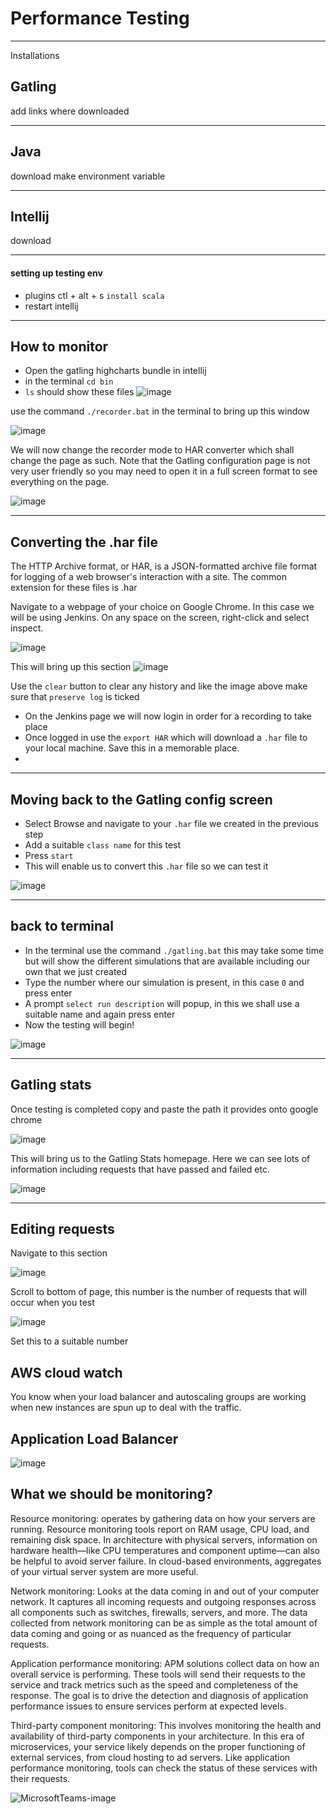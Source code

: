 # Performance Testing

--------------------------------------------------
Installations

## Gatling
add links where downloaded

---------------------------------------------

## Java

download
make environment variable

---------------------------------------------------

## Intellij

download

---------------------------------------

#### setting up testing env
- plugins ctl + alt + s `install scala`
- restart intellij

-------------------------------------------------

## How to monitor

- Open the gatling highcharts bundle in intellij
- in the terminal `cd bin` 
- `ls` should show these files
![image](https://user-images.githubusercontent.com/88186084/134022189-378b97cf-f4ce-4858-9963-3ceca91e47d2.png)

use the command `./recorder.bat` in the terminal to bring up this window

![image](https://user-images.githubusercontent.com/88186084/134022662-0b72c9b7-2d7e-4bbc-b0b6-35aa99eca827.png)

We will now change the recorder mode to HAR converter which shall change the page as such. Note that the Gatling configuration page is not very user friendly so you may need to open it in a full screen format to see everything on the page.

![image](https://user-images.githubusercontent.com/88186084/134022878-ef14e8af-5252-4045-8d9a-59dca436c298.png)

------------------------------------------------------------------------------------
## Converting the .har file
The HTTP Archive format, or HAR, is a JSON-formatted archive file format for logging of a web browser's interaction with a site. The common extension for these files is .har

Navigate to a webpage of your choice on Google Chrome. In this case we will be using Jenkins. On any space on the screen, right-click and select inspect.

![image](https://user-images.githubusercontent.com/88186084/134023462-2fc092e9-8797-4a81-883c-3d75424b5942.png)


This will bring up this section
![image](https://user-images.githubusercontent.com/88186084/134024387-cf91c6c9-062c-4100-bdcc-107dd69fbd41.png)

Use the `clear` button to clear any history and like the image above make sure that `preserve log` is ticked

- On the Jenkins page we will now login in order for a recording to take place
- Once logged in use the `export HAR` which will download a `.har` file to your local machine. Save this in a memorable place.
-  

---------------------------------------------------------------------------------

## Moving back to the Gatling config screen

- Select Browse and navigate to your `.har` file we created in the previous step
- Add a suitable `class name` for this test
- Press `start`
- This will enable us to convert this `.har` file so we can test it

![image](https://user-images.githubusercontent.com/88186084/134025119-e30d63d9-eb07-47f6-bce9-2a5ac2a5689a.png)


----------------------------------------

## back to terminal

- In the terminal use the command `./gatling.bat` this may take some time but will show the different simulations that are available including our own that we just created
- Type the number where our simulation is present, in this case `0` and press enter
- A prompt `select run description` will popup, in this we shall use a suitable name and again press enter
- Now the testing will begin!

![image](https://user-images.githubusercontent.com/88186084/134025773-78e39b21-a252-4015-941b-62d702abec2d.png)


---------------------------------------------------------------

## Gatling stats
Once testing is completed copy and paste the path it provides onto google chrome

![image](https://user-images.githubusercontent.com/88186084/134026296-b46bb941-2dc3-4c17-b792-c0c5b8ff244e.png)

This will bring us to the Gatling Stats homepage. Here we can see lots of information including requests that have passed and failed etc.

![image](https://user-images.githubusercontent.com/88186084/134026523-ad8e3cfc-f1ae-4c19-874b-33a6425ddde9.png)


-------------------------------------------------------------------------------

## Editing requests

Navigate to this section

![image](https://user-images.githubusercontent.com/88186084/134032638-a558a981-8e70-4af2-953b-b108059891b6.png)

Scroll to bottom of page, this number is the number of requests that will occur when you test 

![image](https://user-images.githubusercontent.com/88186084/134032886-78de4750-da59-4059-8a3f-d565c55d1410.png)

Set this to a suitable number 

## AWS cloud watch

You know when your load balancer and autoscaling groups are working when new instances are spun up to deal with the traffic.


## Application Load Balancer
![image](https://user-images.githubusercontent.com/88186084/134195501-d048d73e-270b-4960-8908-97cac3b35a95.png)

## What we should be monitoring?

Resource monitoring: operates by gathering data on how your servers are running. Resource monitoring tools report on RAM usage, CPU load, and remaining disk space. In architecture with physical servers, information on hardware health—like CPU temperatures and component uptime—can also be helpful to avoid server failure. In cloud-based environments, aggregates of your virtual server system are more useful. 

Network monitoring: Looks at the data coming in and out of your computer network. It captures all incoming requests and outgoing responses across all components such as switches, firewalls, servers, and more. The data collected from network monitoring can be as simple as the total amount of data coming and going or as nuanced as the frequency of particular requests. 

Application performance monitoring: APM solutions collect data on how an overall service is performing. These tools will send their requests to the service and track metrics such as the speed and completeness of the response. The goal is to drive the detection and diagnosis of application performance issues to ensure services perform at expected levels. 

Third-party component monitoring: This involves monitoring the health and availability of third-party components in your architecture. In this era of microservices, your service likely depends on the proper functioning of external services, from cloud hosting to ad servers. Like application performance monitoring, tools can check the status of these services with their requests. 


![MicrosoftTeams-image](https://user-images.githubusercontent.com/88186084/134200831-e1d4f7fe-246f-47c5-a901-41a45778b7c9.png)

